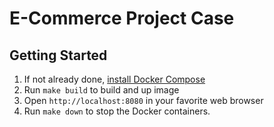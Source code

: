# E-Commerce Project Case

## Getting Started

1. If not already done, [install Docker Compose](https://docs.docker.com/compose/install/)
2. Run `make build` to build and up image
3. Open `http://localhost:8080` in your favorite web browser
4. Run `make down` to stop the Docker containers.
